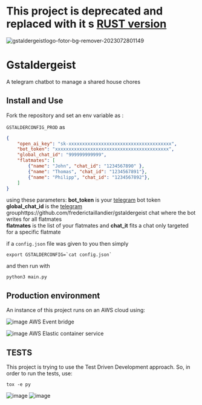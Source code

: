 # This project is deprecated and replaced with it s [RUST version](https://github.com/frederictaillandier/gstaldergeist)





![gstaldergeistlogo-fotor-bg-remover-2023072801149](https://github.com/frederictaillandier/GstalderBot/assets/5926779/95773e06-b210-4486-a8af-e4a2cae75aaa)

# Gstaldergeist

A telegram chatbot to manage a shared house chores

## Install and Use

Fork the repository and set an env variable as : 


`GSTALDERCONFIG_PROD`
as</br>
```json
{
    "open_ai_key": "sk-xxxxxxxxxxxxxxxxxxxxxxxxxxxxxxxxxxxxxx",
    "bot_token": "xxxxxxxxxxxxxxxxxxxxxxxxxxxxxxxxxxxxxxxxxx",
    "global_chat_id": "999999999999",
    "flatmates": [
        {"name": "John", "chat_id": "1234567890" },
        {"name": "Thomas", "chat_id": "1234567891"},
        {"name": "Philipp", "chat_id": "1234567892"},
    ]
}
```

using these parameters:
**bot_token** is your [telegram](https://core.telegram.org/bots/api) bot token</br>
**global_chat_id** is the [telegram](https://core.telegram.org/bots/api) grouphttps://github.com/frederictaillandier/gstaldergeist chat where the bot writes for all flatmates</br>
**flatmates** is the list of your flatmates and **chat_it** fits a chat only targeted for a specific flatmate</br>


if a ```config.json``` file was given to you then simply 

```export GSTALDERCONFIG=`cat config.json` ```

and then run with 

```python3 main.py ```

## Production environment

An instance of this project runs on an AWS cloud using: 

![image](https://github.com/frederictaillandier/GstalderBot/assets/5926779/608d4a94-5b03-407a-8be6-58b45ae2b6b8)  AWS Event bridge

![image](https://github.com/frederictaillandier/GstalderBot/assets/5926779/a1c383a0-1070-49f1-a2fc-61dd27425174)  AWS Elastic container service

## TESTS

This project is trying to use the Test Driven Development approach. 
So, in order to run the tests, use:

```tox -e py```

![image](https://github.com/frederictaillandier/GstalderBot/assets/5926779/96835696-8428-4a25-8309-3a1ea17c90b8)
![image](https://github.com/frederictaillandier/GstalderBot/assets/5926779/733c27bb-086e-4016-ab94-35e8820a77bc)

